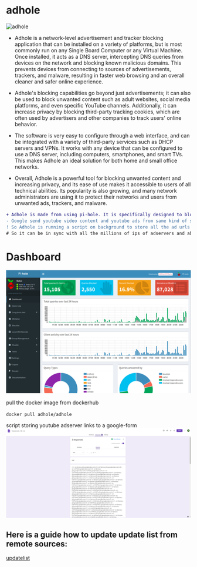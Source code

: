# adhole
![adhole](https://github.com/raj911tx/adhole/blob/main/DALL%C2%B7E%202023-01-20%2020.02.19%20-%20a%20black%20hole%20is%20pulling%20many%20ads.png)
- Adhole is a network-level advertisement and tracker blocking application that can be installed on a variety of platforms, but is most commonly run on any Single Board Computer or any Virtual Machine. Once installed, it acts as a DNS server, intercepting DNS queries from devices on the network and blocking known malicious domains. This prevents devices from connecting to sources of advertisements, trackers, and malware, resulting in faster web browsing and an overall cleaner and safer online experience.

- Adhole's blocking capabilities go beyond just advertisements; it can also be used to block unwanted content such as adult websites, social media platforms, and even specific YouTube channels. Additionally, it can increase privacy by blocking third-party tracking cookies, which are often used by advertisers and other companies to track users' online behavior.

- The software is very easy to configure through a web interface, and can be integrated with a variety of third-party services such as DHCP servers and VPNs. It works with any device that can be configured to use a DNS server, including computers, smartphones, and smart TVs. This makes Adhole an ideal solution for both home and small office networks.

- Overall, Adhole is a powerful tool for blocking unwanted content and increasing privacy, and its ease of use makes it accessible to users of all technical abilities. Its popularity is also growing, and many network administrators are using it to protect their networks and users from unwanted ads, trackers, and malware.

```diff 
+ Adhole is made from using pi-hole. It is specifically designed to block Youtube ads with pihole is unable to do. 
- Google send youtube video content and youtube ads from same kind of server so it difficult to distinguish them from normal video url. 
! So Adhole is running a script on background to store all the ad urls to local cache and sents them to a master server through google forms. 
# So it can be in sync with all the millions of ips of adservers and able to block most of them.
```

# Dashboard
![](https://github.com/raj911tx/adhole/blob/main/pihole.png)

pull the docker image from dockerhub

`docker pull adhole/adhole`

script storing youtube adserver links to a google-form
![](https://github.com/raj911tx/adhole/blob/main/adhole_dns_list.png)

## Here is a guide how to update update list from remote sources:
[updatelist](https://github.com/jacklul/pihole-updatelists#install-with-docker)
